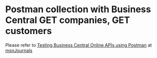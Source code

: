 # Postman collection with Business Central GET companies, GET customers

Please refer to [Testing Business Central Online APIs using Postman](https://www.msnjournals.com/post/testing-business-central-online-apis-using-postman) at [msnJournals](https://www.msnjournals.com/)
